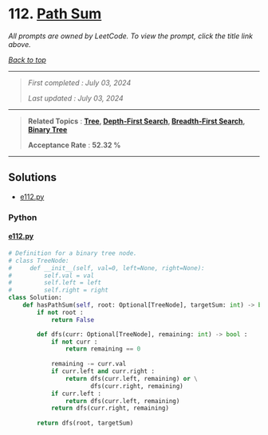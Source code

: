 # 112. [Path Sum](<https://leetcode.com/problems/path-sum>)

*All prompts are owned by LeetCode. To view the prompt, click the title link above.*

*[Back to top](<../README.md>)*

------

> *First completed : July 03, 2024*
>
> *Last updated : July 03, 2024*

------

> **Related Topics** : **[Tree](<by_topic/Tree.md>), [Depth-First Search](<by_topic/Depth-First Search.md>), [Breadth-First Search](<by_topic/Breadth-First Search.md>), [Binary Tree](<by_topic/Binary Tree.md>)**
>
> **Acceptance Rate** : **52.32 %**

------

## Solutions

- [e112.py](<../my-submissions/e112.py>)
### Python
#### [e112.py](<../my-submissions/e112.py>)
```Python
# Definition for a binary tree node.
# class TreeNode:
#     def __init__(self, val=0, left=None, right=None):
#         self.val = val
#         self.left = left
#         self.right = right
class Solution:
    def hasPathSum(self, root: Optional[TreeNode], targetSum: int) -> bool:
        if not root :
            return False

        def dfs(curr: Optional[TreeNode], remaining: int) -> bool :
            if not curr :
                return remaining == 0
        
            remaining -= curr.val
            if curr.left and curr.right :
                return dfs(curr.left, remaining) or \
                       dfs(curr.right, remaining)
            if curr.left :
                return dfs(curr.left, remaining)
            return dfs(curr.right, remaining)
        
        return dfs(root, targetSum)
```

